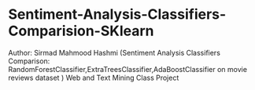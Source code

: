 # Sentiment-Analysis-Classifiers-Comparision-SKlearn
Author: Sirmad Mahmood Hashmi (Sentiment Analysis Classifiers Comparison: RandomForestClassifier,ExtraTreesClassifier,AdaBoostClassifier on movie reviews dataset ) Web and Text Mining Class Project
